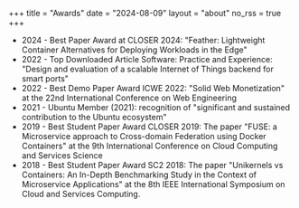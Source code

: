 +++
title = "Awards"
date = "2024-08-09"
layout = "about"
no_rss = true
+++

- 2024 - Best Paper Award at CLOSER 2024: "Feather: Lightweight Container Alternatives for Deploying Workloads in the Edge"
- 2022 - Top Downloaded Article Software: Practice and Experience: "Design and evaluation of a scalable Internet of Things backend for smart ports"
- 2022 - Best Demo Paper Award ICWE 2022: "Solid Web Monetization" at the 22nd International Conference on Web Engineering
- 2021 - Ubuntu Member (2021): recognition of "significant and sustained contribution to the Ubuntu ecosystem"
- 2019 - Best Student Paper Award CLOSER 2019: The paper "FUSE: a Microservice approach to Cross-domain Federation using Docker Containers" at the 9th International Conference on Cloud Computing and Services Science
- 2018 - Best Student Paper Award SC2 2018: The paper "Unikernels vs Containers: An In-Depth Benchmarking Study in the Context of Microservice Applications" at the 8th IEEE International Symposium on Cloud and Services Computing.
